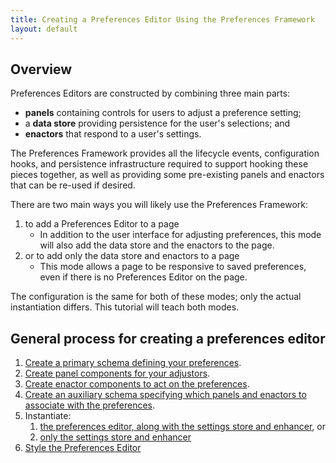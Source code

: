 ```yaml
---
title: Creating a Preferences Editor Using the Preferences Framework
layout: default
---
```


## Overview ##

Preferences Editors are constructed by combining three main parts:
* **panels** containing controls for users to adjust a preference setting;
* a **data store** providing persistence for the user's selections; and
* **enactors** that respond to a user's settings.

The Preferences Framework provides all the lifecycle events, configuration hooks, and persistence infrastructure required to support hooking these pieces together, as well as providing some pre-existing panels and enactors that can be re-used if desired.

There are two main ways you will likely use the Preferences Framework:

1. to add a Preferences Editor to a page
    * In addition to the user interface for adjusting preferences, this mode will also add the data store and the enactors to the page.
2. or to add only the data store and enactors to a page
    * This mode allows a page to be responsive to saved preferences, even if there is no Preferences Editor on the page.

The configuration is the same for both of these modes; only the actual instantiation differs. This tutorial will teach both modes.

## General process for creating a preferences editor ##

1. [Create a primary schema defining your preferences](CreatingAPrimarySchema.md).
2. [Create panel components for your adjustors](CreatingPanels.md).
3. [Create enactor components to act on the preferences](CreatingEnactors.md).
4. [Create an auxiliary schema specifying which panels and enactors to associate with the preferences](CreatingAnAuxiliarySchema.md).
5. Instantiate:
    1. [the preferences editor, along with the settings store and enhancer](InstantiatingThePreferencesEditor.md), or
    2. [only the settings store and enhancer](InstantiatingTheEnhancerAndSettingsStoreOnly.md)
6. [Style the Preferences Editor](StylingThePreferencesEditor.md)

